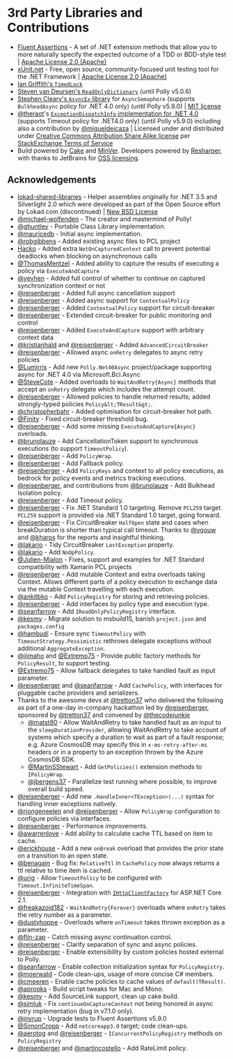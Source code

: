 # 3rd Party Libraries and Contributions

- [Fluent Assertions](https://github.com/fluentassertions/fluentassertions) - A set of .NET extension methods that allow you to more naturally specify the expected outcome of a TDD or BDD-style test | [Apache License 2.0 (Apache)](https://github.com/dennisdoomen/fluentassertions/blob/develop/LICENSE)
- [xUnit.net](https://github.com/xunit/xunit) - Free, open source, community-focused unit testing tool for the .NET Framework | [Apache License 2.0 (Apache)](https://github.com/xunit/xunit/blob/main/license.txt)
- [Ian Griffith's `TimedLock`](http://www.interact-sw.co.uk/iangblog/2004/04/26/yetmoretimedlocking)
- [Steven van Deursen's `ReadOnlyDictionary`](https://blogs.cuttingedge.it/steven/posts/2007/readonlydictionary/) (until Polly v5.0.6)
- [Stephen Cleary's `AsyncEx` library](https://github.com/StephenCleary/AsyncEx) for `AsyncSemaphore` (supports `BulkheadAsync` policy for .NET 4.0 only) (until Polly v5.9.0) | [MIT license](https://github.com/StephenCleary/AsyncEx/blob/master/LICENSE)
- [@theraot](https://github.com/theraot)'s [`ExceptionDispatchInfo` implementation for .NET 4.0](https://stackoverflow.com/a/31226509/) (supports Timeout policy for .NET4.0 only) (until Polly v5.9.0) including also a contribution by [@migueldeicaza](https://github.com/migueldeicaza) | Licensed under and distributed under [Creative Commons Attribution Share Alike license](https://creativecommons.org/licenses/by-sa/3.0/) per [StackExchange Terms of Service](https://stackexchange.com/legal)
- Build powered by [Cake](https://cakebuild.net/) and [MinVer](https://github.com/adamralph/minver).  Developers powered by [Resharper](https://www.jetbrains.com/resharper/), with thanks to JetBrains for [OSS licensing](https://www.jetbrains.com/support/community/#section=open-source).

## Acknowledgements

- [lokad-shared-libraries](https://github.com/Lokad/lokad-shared-libraries) - Helper assemblies originally for .NET 3.5 and Silverlight 2.0 which were developed as part of the Open Source effort by Lokad.com (discontinued) | [New BSD License](https://raw.github.com/Lokad/lokad-shared-libraries/master/Lokad.Shared.License.txt)
- [@michael-wolfenden](https://github.com/michael-wolfenden) - The creator and mastermind of Polly!
- [@ghuntley](https://github.com/ghuntley) - Portable Class Library implementation.
- [@mauricedb](https://github.com/mauricedb) - Initial async implementation.
- [@robgibbens](https://github.com/RobGibbens) - Added existing async files to PCL project
- [Hacko](https://github.com/hacko-bede) - Added extra `NotOnCapturedContext` call to prevent potential deadlocks when blocking on asynchronous calls
- [@ThomasMentzel](https://github.com/ThomasMentzel) - Added ability to capture the results of executing a policy via `ExecuteAndCapture`
- [@yevhen](https://github.com/yevhen) - Added full control of whether to continue on captured synchronization context or not
- [@reisenberger](https://github.com/reisenberger) - Added full async cancellation support
- [@reisenberger](https://github.com/reisenberger) - Added async support for `ContextualPolicy`
- [@reisenberger](https://github.com/reisenberger) - Added `ContextualPolicy` support for circuit-breaker
- [@reisenberger](https://github.com/reisenberger) - Extended circuit-breaker for public monitoring and control
- [@reisenberger](https://github.com/reisenberger) - Added `ExecuteAndCapture` support with arbitrary context data
- [@kristianhald](https://github.com/kristianhald) and [@reisenberger](https://github.com/reisenberger) - Added `AdvancedCircuitBreaker`
- [@reisenberger](https://github.com/reisenberger) - Allowed async `onRetry` delegates to async retry policies
- [@Lumirris](https://github.com/Lumirris) - Add new `Polly.Net40Async` project/package supporting async for .NET 4.0 via Microsoft.Bcl.Async
- [@SteveCote](https://github.com/SteveCote) - Added overloads to `WaitAndRetry{Async}` methods that accept an `onRetry` delegate which includes the attempt count.
- [@reisenberger](https://github.com/reisenberger) - Allowed policies to handle returned results; added strongly-typed policies `Policy&lt;TResult&gt;`.
- [@christopherbahr](https://github.com/christopherbahr) - Added optimisation for circuit-breaker hot path.
- [@Finity](https://github.com/Finity) - Fixed circuit-breaker threshold bug.
- [@reisenberger](https://github.com/reisenberger) - Add some missing `ExecuteAndCapture{Async}` overloads.
- [@brunolauze](https://github.com/brunolauze) - Add CancellationToken support to synchronous executions (to support `TimeoutPolicy`).
- [@reisenberger](https://github.com/reisenberger) - Add `PolicyWrap`.
- [@reisenberger](https://github.com/reisenberger) - Add Fallback policy.
- [@reisenberger](https://github.com/reisenberger) - Add `PolicyKeys` and context to all policy executions, as bedrock for policy events and metrics tracking executions.
- [@reisenberger](https://github.com/reisenberger),  and contributions from [@brunolauze](https://github.com/brunolauze) -  Add Bulkhead Isolation policy.
- [@reisenberger](https://github.com/reisenberger) - Add Timeout policy.
- [@reisenberger](https://github.com/reisenberger) - Fix .NET Standard 1.0 targeting.  Remove `PCL259` target. `PCL259` support is provided via .NET Standard 1.0 target, going forward.
- [@reisenberger](https://github.com/reisenberger) - Fix CircuitBreaker `HalfOpen` state and cases when breakDuration is shorter than typical call timeout.  Thanks to [@vgouw](https://github.com/vgouw) and [@kharos](https://github.com/kharos) for the reports and insightful thinking.
- [@lakario](https://github.com/lakario) - Tidy CircuitBreaker `LastException` property.
- [@lakario](https://github.com/lakario) - Add `NoOpPolicy`.
- [@Julien-Mialon](https://github.com/Julien-Mialon) - Fixes, support and examples for .NET Standard compatibility with Xamarin PCL projects
- [@reisenberger](https://github.com/reisenberger) - Add mutable Context and extra overloads taking Context.  Allows different parts of a policy execution to exchange data via the mutable Context travelling with each execution.
- [@ankitbko](https://github.com/ankitbko) - Add `PolicyRegistry` for storing and retrieving policies.
- [@reisenberger](https://github.com/reisenberger) - Add interfaces by policy type and execution type.
- [@seanfarrow](https://github.com/SeanFarrow) - Add `IReadOnlyPolicyRegistry` interface.
- [@kesmy](https://github.com/Kesmy) - Migrate solution to msbuild15, banish `project.json` and `packages.config`
- [@hambudi](https://github.com/hambudi) - Ensure sync `TimeoutPolicy` with `TimeoutStrategy.Pessimistic` rethrows delegate exceptions without additional `AggregateException`.
- [@jiimaho](https://github.com/jiimaho) and [@Extremo75](https://github.com/ExtRemo75) - Provide public factory methods for `PolicyResult`, to support testing.
- [@Extremo75](https://github.com/ExtRemo75) - Allow fallback delegates to take handled fault as input parameter.
- [@reisenberger](https://github.com/reisenberger) and [@seanfarrow](https://github.com/SeanFarrow) - Add `CachePolicy`, with interfaces for pluggable cache providers and serializers.
- Thanks to the awesome devs at [@tretton37](https://github.com/tretton37) who delivered the following as part of a one-day in-company hackathon led by [@reisenberger](https://github.com/reisenberger), sponsored by [@tretton37](https://github.com/tretton37) and convened by [@thecodejunkie](https://github.com/thecodejunkie)
  - [@matst80](https://github.com/matst80) - Allow WaitAndRetry to take handled fault as an input to the `sleepDurationProvider`, allowing WaitAndRetry to take account of systems which specify a duration to wait as part of a fault response; e.g. Azure CosmosDB may specify this in `x-ms-retry-after-ms` headers or in a property to an exception thrown by the Azure CosmosDB SDK.
  - [@MartinSStewart](https://github.com/martinsstewart) - Add `GetPolicies()` extension methods to `IPolicyWrap`.
  - [@jbergens37](https://github.com/jbergens37) - Parallelize test running where possible, to improve overall build speed.
- [@reisenberger](https://github.com/reisenberger) - Add new `.HandleInner<TException>(...)` syntax for handling inner exceptions natively.
- [@rjongeneelen](https://github.com/rjongeneelen) and [@reisenberger](https://github.com/reisenberger) - Allow `PolicyWrap` configuration to configure policies via interfaces.
- [@reisenberger](https://github.com/reisenberger) - Performance improvements.
- [@awarrenlove](https://github.com/awarrenlove) - Add ability to calculate cache TTL based on item to cache.
- [@erickhouse](https://github.com/erickhouse) - Add a new `onBreak` overload that provides the prior state on a transition to an open state.
- [@benagain](https://github.com/benagain) - Bug fix: `RelativeTtl` in `CachePolicy` now always returns a ttl relative to time item is cached.
- [@urig](https://github.com/urig) - Allow `TimeoutPolicy` to be configured with `Timeout.InfiniteTimeSpan`.
- [@reisenberger](https://github.com/reisenberger) - Integration with [`IHttpClientFactory`](https://github.com/aspnet/HttpClientFactory/) for ASP.NET Core 2.1.
- [@freakazoid182](https://github.com/Freakazoid182) - `WaitAndRetry{Forever}` overloads where `onRetry` takes the retry number as a parameter.
- [@dustyhoppe](https://github.com/dustyhoppe) - Overloads where `onTimeout` takes thrown exception as a parameter.
- [@flin-zap](https://github.com/flin-zap) - Catch missing async continuation control.
- [@reisenberger](https://github.com/reisenberger) - Clarify separation of sync and async policies.
- [@reisenberger](https://github.com/reisenberger) - Enable extensibility by custom policies hosted external to Polly.
- [@seanfarrow](https://github.com/SeanFarrow) - Enable collection initialization syntax for `PolicyRegistry`.
- [@moerwald](https://github.com/moerwald) - Code clean-ups, usage of more concise C# members.
- [@cmeeren](https://github.com/cmeeren) - Enable cache policies to cache values of `default(TResult)`.
- [@aprooks](https://github.com/aprooks) - Build script tweaks for Mac and Mono.
- [@kesmy](https://github.com/Kesmy) - Add SourceLink support, clean up cake build.
- [@simluk](https://github.com/simluk) - Fix `continueOnCaptureContext` not being honored in async retry implementation (bug in v7.1.0 only).
- [@jnyrup](https://github.com/jnyrup) - Upgrade tests to Fluent Assertions v5.9.0
- [@SimonCropp](https://github.com/SimonCropp) - Add `netcoreapp3.0` target; code clean-ups.
- [@aerotog](https://github.com/aerotog) and [@reisenberger](https://github.com/reisenberger) - `IConcurrentPolicyRegistry` methods on `PolicyRegistry`
- [@reisenberger](https://github.com/reisenberger) and [@martincostello](https://github.com/martincostello) - Add RateLimit policy.
